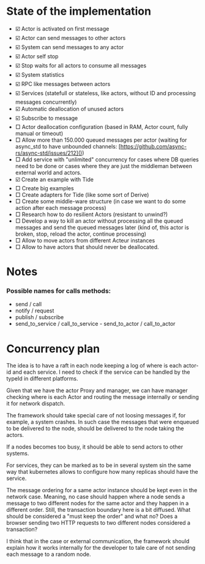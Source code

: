 # State of the implementation

- ☑️ Actor is activated on first message
- ☑️ Actor can send messages to other actors
- ☑️ System can send messages to any actor
- ☑️ Actor self stop
- ☑️ Stop waits for all actors to consume all messages
- ☑️ System statistics
- ☑️ RPC like messages between actors
- ☑️ Services (statefull or stateless, like actors, without ID and processing messages concurrently)
- ☑️ Automatic deallocation of unused actors
- ☑️ Subscribe to message
- □ Actor deallocation configuration (based in RAM, Actor count, fully manual or timeout)
- □ Allow more than 150.000 queued messages per actor (waiting for async_std to have unbounded channels: [https://github.com/async-rs/async-std/issues/212]())
- □ Add service with "unlimited" concurrency for cases where DB queries need to be done or cases where they are just the middleman between external world and actors.
- ☑️ Create an example with Tide
- □ Create big examples
- □ Create adapters for Tide (like some sort of Derive)
- □ Create some middle-ware structure (in case we want to do some action after each message process)
- □ Research how to do resilient Actors (resistant to unwind?)
- □ Develop a way to kill an actor without processing all the queued messages and send the queued messages later (kind of, this actor is broken, stop, reload the actor, continue processing)
- □ Allow to move actors from different Acteur instances
- □ Allow to have actors that should never be deallocated. 

# Notes

### Possible names for calls methods:

- send / call 
- notify / request
- publish / subscribe
- send_to_service / call_to_service - send_to_actor / call_to_actor 

# Concurrency plan

The idea is to have a raft in each node keeping a log of where is each actor-id and each service. I need to check if the service can be handled by the typeId in different platforms.

Given that we have the actor Proxy and manager, we can have manager checking where is each Actor and routing the message internally or sending it for network dispatch.

The framework should take special care of not loosing messages if, for example, a system crashes. In such case the messages that were enqueued to be delivered to the node, should be delivered to the node taking the actors.

If a nodes becomes too busy, it should be able to send actors to other systems.

For services, they can be marked as to be in several system sin the same way that kubernetes allows to configure how many replicas should have the service.

The message ordering for a same actor instance should be kept even in the network case. Meaning, no case should happen where a node sends a message to two different nodes for the same actor and they happen in a different order. Still, the transaction boundary here is a bit diffused. What should be considered a "must keep the order" and what no? Does a browser sending two HTTP requests to two different nodes considered a transaction? 

I think that in the case or external communication, the framework should explain how it works internally for the developer to tale care of not sending each message to a random node.
